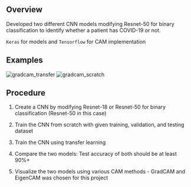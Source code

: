 ## Overview

Developed two different CNN models modifying Resnet-50 for binary classification to identify whether a patient has COVID-19 or not. 

`Keras` for models and `Tensorflow` for CAM implementation

## Examples

![gradcam_transfer](https://user-images.githubusercontent.com/98493736/208717430-90bb61c0-d80f-4238-a111-4ac44d63ebfe.png)
![gradcam_scratch](https://user-images.githubusercontent.com/98493736/208717468-503005df-a496-409f-b51d-3ae0a6dc44d4.png)


## Procedure

1. Create a CNN by modifying Resnet-18 or Resnet-50 for binary classification (Resnet-50 in this case)

2. Train the CNN from scratch with given training, validation, and testing dataset

3. Train the CNN using transfer learning

4. Compare the two models: Test accuracy of both should be at least 90%+

5. Visualize the two models using various CAM methods - GradCAM and EigenCAM was chosen for this project
